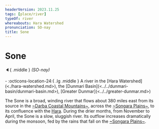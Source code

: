 ```yaml
---
headerVersion: 2023.11.25
tags: [place/river]
typeOf: river
whereabouts: Hara Watershed
pronunciation: SO-nay
title: Sone
---
```


# Sone
:speaker:{ .middle } *(SO-nay)*  
<div class="grid cards ext-narrow-margin ext-one-column" markdown>
-    :octicons-location-24:{ .lg .middle } A river in the [Hara Watershed](<./hara-watershed.md>), the [Dunmari Basin](<../../dunmari-basin/dunmari-basin.md>), [Greater Dunmar](<../../greater-dunmar.md>)  
</div>


The Sone is a broad, winding river that flows about 380 miles east from its source in the [~Darba Coastal Mountains~](<../../darba-highlands/darba-coastal-mountains.md>), across the [~Songara Plains~](<../../dunmari-basin/songara-plains.md>), to its confluence with the [Hara](<./hara.md>). During the drier months, from November to April, the Sone is a slow, sluggish river. Its outflow increases dramatically during the monsoon, fed by the rains that fall on the [~Songara Plains~](<../../dunmari-basin/songara-plains.md>).
